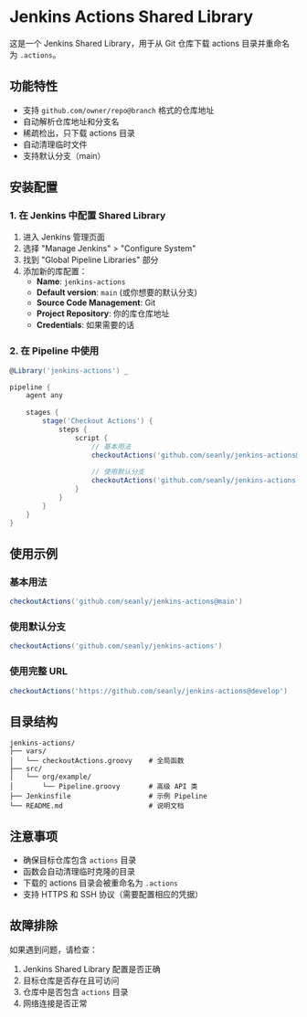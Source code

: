 # Jenkins Actions Shared Library

这是一个 Jenkins Shared Library，用于从 Git 仓库下载 actions 目录并重命名为 `.actions`。

## 功能特性

- 支持 `github.com/owner/repo@branch` 格式的仓库地址
- 自动解析仓库地址和分支名
- 稀疏检出，只下载 actions 目录
- 自动清理临时文件
- 支持默认分支（main）

## 安装配置

### 1. 在 Jenkins 中配置 Shared Library

1. 进入 Jenkins 管理页面
2. 选择 "Manage Jenkins" > "Configure System"
3. 找到 "Global Pipeline Libraries" 部分
4. 添加新的库配置：
   - **Name**: `jenkins-actions`
   - **Default version**: `main` (或你想要的默认分支)
   - **Source Code Management**: Git
   - **Project Repository**: 你的库仓库地址
   - **Credentials**: 如果需要的话

### 2. 在 Pipeline 中使用

```groovy
@Library('jenkins-actions') _

pipeline {
    agent any
    
    stages {
        stage('Checkout Actions') {
            steps {
                script {
                    // 基本用法
                    checkoutActions('github.com/seanly/jenkins-actions@main')
                    
                    // 使用默认分支
                    checkoutActions('github.com/seanly/jenkins-actions')
                }
            }
        }
    }
}
```

## 使用示例

### 基本用法
```groovy
checkoutActions('github.com/seanly/jenkins-actions@main')
```

### 使用默认分支
```groovy
checkoutActions('github.com/seanly/jenkins-actions')
```

### 使用完整 URL
```groovy
checkoutActions('https://github.com/seanly/jenkins-actions@develop')
```

## 目录结构

```
jenkins-actions/
├── vars/
│   └── checkoutActions.groovy    # 全局函数
├── src/
│   └── org/example/
│       └── Pipeline.groovy       # 高级 API 类
├── Jenkinsfile                   # 示例 Pipeline
└── README.md                     # 说明文档
```

## 注意事项

- 确保目标仓库包含 `actions` 目录
- 函数会自动清理临时克隆的目录
- 下载的 actions 目录会被重命名为 `.actions`
- 支持 HTTPS 和 SSH 协议（需要配置相应的凭据）

## 故障排除

如果遇到问题，请检查：
1. Jenkins Shared Library 配置是否正确
2. 目标仓库是否存在且可访问
3. 仓库中是否包含 `actions` 目录
4. 网络连接是否正常 